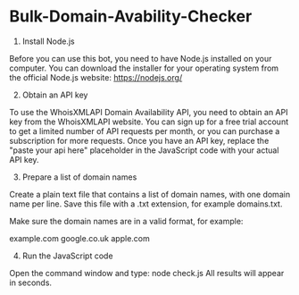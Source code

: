 # Bulk-Domain-Avability-Checker

1) Install Node.js

Before you can use this bot, you need to have Node.js installed on your computer. You can download the installer for your operating system from the official Node.js website: https://nodejs.org/

2) Obtain an API key

To use the WhoisXMLAPI Domain Availability API, you need to obtain an API key from the WhoisXMLAPI website. You can sign up for a free trial account to get a limited number of API requests per month, or you can purchase a subscription for more requests. Once you have an API key, replace the "paste your api here" placeholder in the JavaScript code with your actual API key.

3) Prepare a list of domain names

Create a plain text file that contains a list of domain names, with one domain name per line. Save this file with a .txt extension, for example domains.txt.

Make sure the domain names are in a valid format, for example:

example.com
google.co.uk
apple.com

4) Run the JavaScript code

Open the command window and type: node check.js
All results will appear in seconds.
